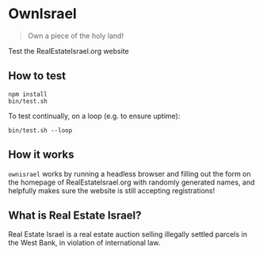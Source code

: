 # OwnIsrael

> Own a piece of the holy land!

Test the RealEstateIsrael.org website

## How to test

```
npm install
bin/test.sh
```

To test continually, on a loop (e.g. to ensure uptime):

```
bin/test.sh --loop
```

## How it works

`ownisrael` works by running a headless browser and filling out the form on the homepage of RealEstateIsrael.org with randomly generated names, and helpfully makes sure the website is still accepting registrations!

## What is Real Estate Israel?

Real Estate Israel is a real estate auction selling illegally settled parcels in the West Bank, in violation of international law.
